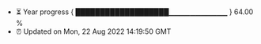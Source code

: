 - ⏳ Year progress { ███████████████████▁▁▁▁▁▁▁▁▁▁▁ } 64.00 %
- ⏰ Updated on Mon, 22 Aug 2022 14:19:50 GMT

